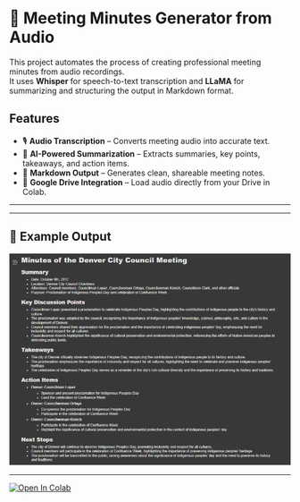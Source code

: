 # 📝 Meeting Minutes Generator from Audio

This project automates the process of creating professional meeting minutes from audio recordings.  
It uses **Whisper** for speech-to-text transcription and **LLaMA** for summarizing and structuring the output in Markdown format.

## Features
- 🎙 **Audio Transcription** – Converts meeting audio into accurate text.
- 🧠 **AI-Powered Summarization** – Extracts summaries, key points, takeaways, and action items.
- 📄 **Markdown Output** – Generates clean, shareable meeting notes.
- 🔗 **Google Drive Integration** – Load audio directly from your Drive in Colab.

---
---

## 📌 Example Output
[![Output Screenshot](output.png)](output.png)

---

[![Open In Colab](https://colab.research.google.com/assets/colab-badge.svg)](https://colab.research.google.com/github/parthm2609/Meeting_minutes/blob/main/meeting_minutes.ipynb)
